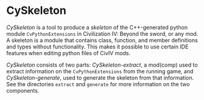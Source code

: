 # CySkeleton

*CySkeleton* is a tool to produce a *skeleton* of the C++-generated python module `CvPythonExtensions` in Civilization IV: Beyond the sword, or any mod. A skeleton is a module that contains class, function, and member definitions and types without functionality. This makes it possible to use certain IDE features when editing python files of CivIV mods.

*CySkeleton* consists of two parts: *CySkeleton-extract*, a mod(comp) used to extract information on the `CvPythonExtensions` from the running game, and *CySkeleton-generate*, used to generate the skeleton from that information. See the directories `extract` and `generate` for more information on the two components.